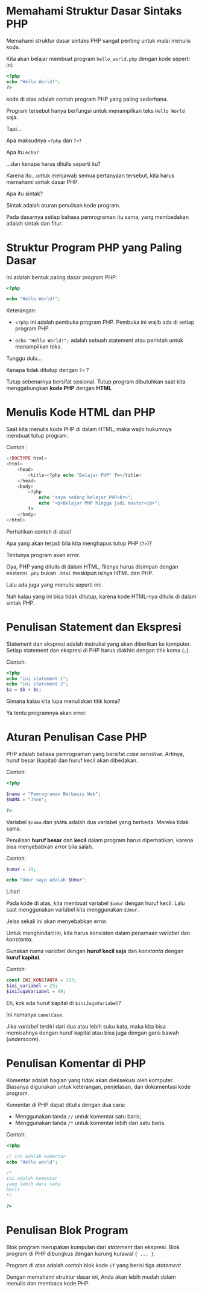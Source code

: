 Memahami Struktur Dasar Sintaks PHP
=======
Memahami struktur dasar sintaks PHP sangat penting untuk mulai menulis kode.

Kita akan belajar membuat program `hello_world.php` dengan kode seperti ini:

```php
<?php 
echo "Hello World!";
?>
```
kode di atas adalah contoh program PHP yang paling sederhana.

Program tersebut hanya berfungsi untuk menampilkan teks `Hello World` saja.

Tapi…

Apa maksudnya `<?php` dan `?>?`

Apa itu `echo?`

…dan kenapa harus ditulis seperti itu?

Karena itu…untuk menjawab semua pertanyaan tersebut, kita harus memahami sintak dasar PHP.

Apa itu sintak?

Sintak adalah aturan penulisan kode program.

Pada dasarnya setiap bahasa pemrograman itu sama, yang membedakan adalah sintak dan fitur.

# Struktur Program PHP yang Paling Dasar

Ini adalah bentuk paling dasar program PHP:

```php
<?php

echo "Hello World!";
```
Keterangan:

- `<?php` ini adalah pembuka program PHP. Pembuka ini wajib ada di setiap program PHP.

- `echo "Hello World!";` adalah sebuah statement atau perintah untuk menampilkan teks.

Tunggu dulu…

Kenapa tidak ditutup dengan `?>` ?

Tutup sebenarnya bersifat opsional. Tutup program dibutuhkan saat kita menggabungkan **kode PHP** dengan **HTML**

# Menulis Kode HTML dan PHP

Saat kita menulis kode PHP di dalam HTML, maka wajib hukumnya membuat tutup program.

Contoh :

```php
<!DOCTYPE html>
<html>
    <head>
        <title><?php echo "Belajar PHP" ?></title>
    </head>
    <body>
        <?php
            echo "saya sedang belajar PHP<br>";
            echo "<p>Belajar PHP hingga jadi master</p>";
        ?>
    </body>
</html>
```
Perhatikan contoh di atas!

Apa yang akan terjadi bila kita menghapus tutup PHP (`?>`)?

Tentunya program akan error.

Oya, PHP yang ditulis di dalam HTML, filenya harus disimpan dengan ekstensi `.php` bukan `.html` meskipun isinya HTML dan PHP.

Lalu ada juga yang menulis seperti ini:

Nah kalau yang ini bisa tidak ditutup, karena kode HTML-nya ditulis di dalam sintak PHP.

# Penulisan Statement dan Ekspresi

Statement dan ekspresi adalah instruksi yang akan diberikan ke komputer. Setiap statement dan ekspresi di PHP harus diakhiri dengan titik koma (`;`).

Contoh:

```php
<?php
echo "ini statement 1";
echo "ini statement 2";
$a = $b + $c;
```
Gimana kalau kita lupa menuliskan titik koma?

Ya tentu programnya akan error.

# Aturan Penulisan Case PHP

PHP adalah bahasa pemrograman yang bersifat *case sensitive*. Artinya, huruf besar (kapital) dan huruf kecil akan dibedakan.

Contoh:

```php
<?php

$nama = "Pemrograman Berbasis Web";
$NAMA = "Jhon";

?>
```
Variabel `$nama` dan `$NAMA` adalah dua variabel yang berbeda. Mereka tidak sama.

Penulisan **huruf besar** dan **kecil** dalam program harus diperhatikan, karena bisa menyebabkan *error* bila salah.

Contoh:

```php
$umur = 19;

echo "Umur saya adalah $Umur";
```
Lihat!

Pada kode di atas, kita membuat variabel `$umur` dengan huruf kecil. Lalu saat menggunakan variabel kita menggunakan `$Umur`.

Jelas sekali ini akan menyebabkan error.

Untuk menghindari ini, kita harus konsisten dalam penamaan *variabel* dan *konstanta*.

Gunakan nama *variabel* dengan **huruf kecil saja** dan *konstanta* dengan **huruf kapital**.

Contoh:

```php
const INI_KONSTANTA = 123;
$ini_variabel = 23;
$iniJugaVariabel = 49;
```
Eh, kok ada huruf kapital di `$iniJugaVariabel`?

Ini namanya `camelCase`.

Jika *variabel* terdiri dari dua atau lebih suku kata, maka kita bisa memisahnya dengan huruf kapital atau bisa juga dengan garis bawah (*underscore*).

# Penulisan Komentar di PHP

Komentar adalah bagian yang tidak akan dieksekusi oleh komputer. Biasanya digunakan untuk keterangan, penjelasan, dan dokumentasi kode program.

Komentar di PHP dapat ditulis dengan dua cara:

- Menggunakan tanda `//` untuk komentar satu baris;
- Menggunakan tanda `/*` untuk komentar lebih dari satu baris.

Contoh:

```php
<?php 

// ini adalah komentar
echo "Hello world";

/*
ini adalah komentar 
yang lebih dari satu 
baris
*/

?>
```
# Penulisan Blok Program

Blok program merupakan kumpulan dari *statement* dan ekspresi. Blok program di PHP dibungkus dengan kurung kurawal `{ ... }`.

Program di atas adalah contoh blok kode `if` yang berisi tiga *statement*.

Dengan memahami struktur dasar ini, Anda akan lebih mudah dalam menulis dan membaca kode PHP.